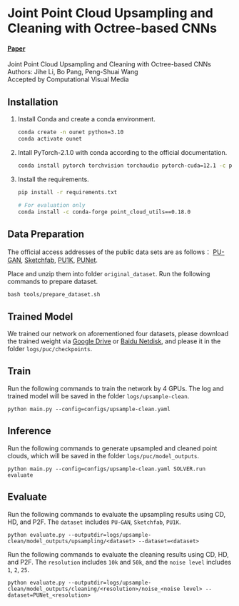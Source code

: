 # Joint Point Cloud Upsampling and Cleaning with Octree-based CNNs

#### [Paper](https://arxiv.org/abs/2410.17001)

Joint Point Cloud Upsampling and Cleaning with Octree-based CNNs  
Authors: Jihe Li, Bo Pang, Peng-Shuai Wang  
Accepted by Computational Visual Media 

## Installation
1. Install Conda and create a conda environment.

    ``` bash
    conda create -n ounet python=3.10
    conda activate ounet
    ```

2. Intall PyTorch-2.1.0 with conda according to the official documentation.

    ``` bash
    conda install pytorch torchvision torchaudio pytorch-cuda=12.1 -c pytorch -c nvidia
    ```

3. Install the requirements. 
    ``` bash
    pip install -r requirements.txt
    
    # For evaluation only
    conda install -c conda-forge point_cloud_utils==0.18.0
    ```

## Data Preparation
The official access addresses of the public data sets are as follows：
[PU-GAN](https://drive.google.com/file/d/1BNqjidBVWP0_MUdMTeGy1wZiR6fqyGmC/view),
[Sketchfab](https://drive.google.com/file/d/1VgHWsifcZ-SGQEno-NXAice4VjwDQWK4/view),
[PU1K](https://drive.google.com/file/d/1tnMjJUeh1e27mCRSNmICwGCQDl20mFae/view?usp=drive_link),
[PUNet](https://drive.google.com/file/d/1-TvHy3bvq8X1vI0ztwmmubDqhngRLQDu/view).

Place and unzip them into folder `original_dataset`. Run the following commands to prepare dataset.
    
    bash tools/prepare_dataset.sh

## Trained Model

We trained our network on aforementioned four datasets, please download the trained weight via [Google Drive](https://drive.google.com/file/d/1xTd5HvDUQ5MVsG9db8K_f6bD8C5dkH-Y/view?usp=sharing) or [Baidu Netdisk](https://pan.baidu.com/s/1Kx4LVbB3mk01S3Qe4QRzNg?pwd=9ifh), and please it in the folder `logs/puc/checkpoints`.

## Train
Run the following commands to train the network by 4 GPUs. The log and trained model will be saved in the folder `logs/upsample-clean`.

    python main.py --config=configs/upsample-clean.yaml

## Inference
Run the following commands to generate upsampled and cleaned point clouds, which will be saved in the folder `logs/puc/model_outputs`.

    python main.py --config=configs/upsample-clean.yaml SOLVER.run evaluate

## Evaluate

Run the following commands to evaluate the upsampling results using CD, HD, and P2F. The `dataset` includes `PU-GAN`, `Sketchfab`, `PU1K`.

    python evaluate.py --outputdir=logs/upsample-clean/model_outputs/upsampling/<dataset> --dataset=<dataset>

Run the following commands to evaluate the cleaning results using CD, HD, and P2F. The `resolution` includes `10k` and `50k`, and the `noise level` includes `1`, `2`, `25`.

    python evaluate.py --outputdir=logs/upsample-clean/model_outputs/cleaning/<resolution>/noise_<noise level> --dataset=PUNet_<resolution>
